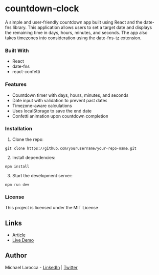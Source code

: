 # countdown-clock

A simple and user-friendly countdown app built using React and the date-fns library. This application allows users to set a target date and displays the remaining time in days, hours, minutes, and seconds. The app also takes timezones into consideration using the date-fns-tz extension.

### Built With
* React
* date-fns
* react-confetti

### Features
* Countdown timer with days, hours, minutes, and seconds
* Date input with validation to prevent past dates
* Timezone-aware calculations
* Uses localStorage to save the end date
* Confetti animation upon countdown completion

### Installation
1. Clone the repo:
```
git clone https://github.com/yourusername/your-repo-name.git
```
2. Install dependencies:
```
npm install
```
3. Start the development server:
```
npm run dev
```
### License
This project is licensed under the MIT License

## Links

- [Article](https://selftaughttxg.com/)
- [Live Demo](https://react-countdown-clock.netlify.app/)

## Author

Michael Larocca - [LinkedIn](https://www.linkedin.com/in/michaeljudelarocca/) | [Twitter](https://twitter.com/MikeJudeLarocca)

